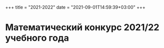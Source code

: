 +++
title = "2021-2022"
date = "2021-09-01T14:59:39+03:00"
+++
# Математический конкурс 2021/22 учебного года
